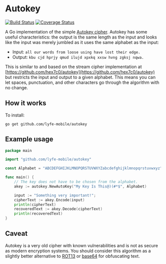 # Autokey

[![Build Status](https://travis-ci.org/lyfe-mobile/autokey.svg?branch=master)](https://travis-ci.org/lyfe-mobile/autokey)
[![Coverage Status](https://coveralls.io/repos/github/lyfe-mobile/autokey/badge.svg?branch=master)](https://coveralls.io/github/lyfe-mobile/autokey?branch=master)

A Go implementation of the simple
[Autokey cipher](https://en.wikipedia.org/wiki/Autokey_cipher).
Autokey has some useful characteristics: the output is the same length
as the input and looks like the input was merely jumbled as it uses
the same alphabet as the input:

* Input: `all our words from loose using have lost their edge.`
* Output: `kbu cjd hprjy qmud ilujd xpxkq xxsw hvng zgksj nqwa.`

This is similar to and based on the stream cipher implementation at
[https://github.com/hex7c0/autokey](https://github.com/hex7c0/autokey)
but restricts the input and output to a given alphabet.  This means
you can let spaces, punctuation, and other characters go through the
algorithm with no change.

## How it works

To install:

    go get github.com/lyfe-mobile/autokey

## Example usage

```go
package main

import "github.com/lyfe-mobile/autokey"

const Alphabet = "ABCDEFGHIJKLMNOPQRSTUVWXYZabcdefghijklmnopqrstuvwxyz"

func main() {
    // The key does not have to be chosen from the alphabet.
    akey := autokey.NewAutoKey("My Key Is This@)(#*$", Alphabet)

    input := "Something very important!";
    cipherText := akey.Encode(input)
    println(cipherText)
    recoveredText := akey.Decode(cipherText)
    println(recoveredText)
}
```

## Caveat

Autokey is a very old cipher with known vulnerabilities and is not as
secure as modern encryption systems.  You should consider this
algorithm as a slightly better alternative to
[ROT13](https://en.wikipedia.org/wiki/ROT13) or
[base64](https://en.wikipedia.org/wiki/Base64) for obfuscating text.
